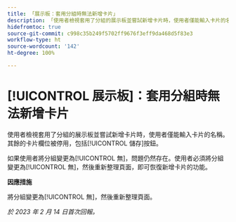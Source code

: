 ```yaml
---
title: 「展示板：套用分組時無法新增卡片」
description: 「使用者檢視套用了分組的展示板並嘗試新增卡片時，使用者僅能輸入卡片的名稱。其餘的卡片欄位被停用，包括儲存按鈕。」
hidefromtoc: true
source-git-commit: c998c35b249f5702ff9676f3eff9da468d5f83e3
workflow-type: ht
source-wordcount: '142'
ht-degree: 100%

---
```



# [!UICONTROL 展示板]：套用分組時無法新增卡片

使用者檢視套用了分組的展示板並嘗試新增卡片時，使用者僅能輸入卡片的名稱。其餘的卡片欄位被停用，包括[!UICONTROL 儲存]按鈕。

如果使用者將分組變更為[!UICONTROL 無]，問題仍然存在。使用者必須將分組變更為[!UICONTROL 無]，然後重新整理頁面，即可恢復新增卡片的功能。

**因應措施**

將分組變更為[!UICONTROL 無]，然後重新整理頁面。

_於 2023 年 2 月 14 日首次回報。_

